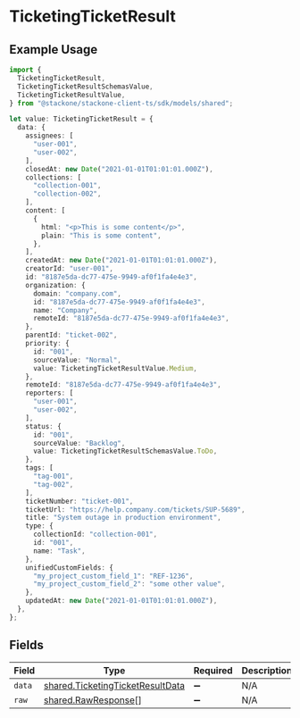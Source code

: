 # TicketingTicketResult

## Example Usage

```typescript
import {
  TicketingTicketResult,
  TicketingTicketResultSchemasValue,
  TicketingTicketResultValue,
} from "@stackone/stackone-client-ts/sdk/models/shared";

let value: TicketingTicketResult = {
  data: {
    assignees: [
      "user-001",
      "user-002",
    ],
    closedAt: new Date("2021-01-01T01:01:01.000Z"),
    collections: [
      "collection-001",
      "collection-002",
    ],
    content: [
      {
        html: "<p>This is some content</p>",
        plain: "This is some content",
      },
    ],
    createdAt: new Date("2021-01-01T01:01:01.000Z"),
    creatorId: "user-001",
    id: "8187e5da-dc77-475e-9949-af0f1fa4e4e3",
    organization: {
      domain: "company.com",
      id: "8187e5da-dc77-475e-9949-af0f1fa4e4e3",
      name: "Company",
      remoteId: "8187e5da-dc77-475e-9949-af0f1fa4e4e3",
    },
    parentId: "ticket-002",
    priority: {
      id: "001",
      sourceValue: "Normal",
      value: TicketingTicketResultValue.Medium,
    },
    remoteId: "8187e5da-dc77-475e-9949-af0f1fa4e4e3",
    reporters: [
      "user-001",
      "user-002",
    ],
    status: {
      id: "001",
      sourceValue: "Backlog",
      value: TicketingTicketResultSchemasValue.ToDo,
    },
    tags: [
      "tag-001",
      "tag-002",
    ],
    ticketNumber: "ticket-001",
    ticketUrl: "https://help.company.com/tickets/SUP-5689",
    title: "System outage in production environment",
    type: {
      collectionId: "collection-001",
      id: "001",
      name: "Task",
    },
    unifiedCustomFields: {
      "my_project_custom_field_1": "REF-1236",
      "my_project_custom_field_2": "some other value",
    },
    updatedAt: new Date("2021-01-01T01:01:01.000Z"),
  },
};
```

## Fields

| Field                                                                                       | Type                                                                                        | Required                                                                                    | Description                                                                                 |
| ------------------------------------------------------------------------------------------- | ------------------------------------------------------------------------------------------- | ------------------------------------------------------------------------------------------- | ------------------------------------------------------------------------------------------- |
| `data`                                                                                      | [shared.TicketingTicketResultData](../../../sdk/models/shared/ticketingticketresultdata.md) | :heavy_minus_sign:                                                                          | N/A                                                                                         |
| `raw`                                                                                       | [shared.RawResponse](../../../sdk/models/shared/rawresponse.md)[]                           | :heavy_minus_sign:                                                                          | N/A                                                                                         |